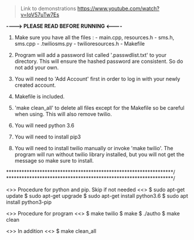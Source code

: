 > Link to demonstrations https://www.youtube.com/watch?v=IoV57uTw7Es

**----> PLEASE READ BEFORE RUNNING <----**
<br>

1. Make sure you have all the files : 
             - main.cpp, resources.h
             - sms.h, sms.cpp
             - .twiliosms.py
	     - twilioresources.h
             - Makefile

2. Program will add a password list called '.passwdlist.txt' to your directory. This will ensure the hashed password are consistent. So do not add your own.

3. You will need to 'Add Account' first in order to log in with your newly created account.

4. Makefile is included.

5. 'make clean_all' to delete all files except for the Makefile so be careful when using. This will also remove twilio. 

6. You will need python 3.6

7. You will need to install pip3

8. You will need to install twilio manually or invoke 'make twilio'. The program will run without twilio library installed, but you will not get the message so make sure to install.



*****************************************************************/
*****************************************************************/

<>> Procedure for python and pip. Skip if not needed <<>
$ sudo apt-get update
$ sudo apt-get upgrade
$ sudo apt-get install python3.6
$ sudo apt install python3-pip

<>> Procedure for program <<>
$ make twilio 
$ make 
$ ./autho 
$ make clean 

<>> In addition <<>
$ make clean_all 



